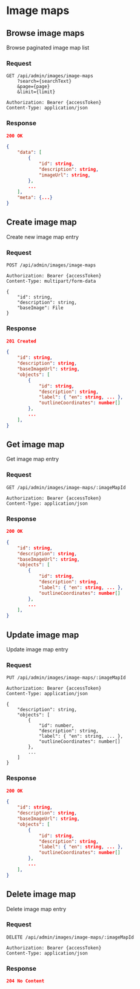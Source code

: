 # Image maps

## Browse image maps

Browse paginated image map list

### Request

```http
GET /api/admin/images/image-maps
    ?search={searchText}
    &page={page}
    &limit={limit}

Authorization: Bearer {accessToken}
Content-Type: application/json
```

### Response

```json
200 OK

{
    "data": [
        {
            "id": string,
            "description": string,
            "imageUrl": string,
        },
        ...
    ],
    "meta": {...}
}
```

## Create image map

Create new image map entry

### Request

```http
POST /api/admin/images/image-maps

Authorization: Bearer {accessToken}
Content-Type: multipart/form-data

{
    "id": string,
    "description": string,
    "baseImage": File
}
```

### Response

```json
201 Created

{
    "id": string,
    "description": string,
    "baseImageUrl": string,
    "objects": [
        {
            "id": string,
            "description": string,
            "label": { "en": string, ... },
            "outlineCoordinates": number[]
        },
        ...
    ],
}
```

## Get image map

Get image map entry

### Request

```http
GET /api/admin/images/image-maps/:imageMapId

Authorization: Bearer {accessToken}
Content-Type: application/json
```

### Response

```json
200 OK

{
    "id": string,
    "description": string,
    "baseImageUrl": string,
    "objects": [
        {
            "id": string,
            "description": string,
            "label": { "en": string, ... },
            "outlineCoordinates": number[]
        },
        ...
    ],
}
```

## Update image map

Update image map entry

### Request

```http
PUT /api/admin/images/image-maps/:imageMapId

Authorization: Bearer {accessToken}
Content-Type: application/json

{
    "description": string,
    "objects": [
        {
            "id": number,
            "description": string,
            "label": { "en": string, ... },
            "outlineCoordinates": number[]
        },
        ...
    ]
}
```

### Response

```json
200 OK

{
    "id": string,
    "description": string,
    "baseImageUrl": string,
    "objects": [
        {
            "id": string,
            "description": string,
            "label": { "en": string, ... },
            "outlineCoordinates": number[]
        },
        ...
    ],
}
```

## Delete image map

Delete image map entry

### Request

```http
DELETE /api/admin/images/image-maps/:imageMapId

Authorization: Bearer {accessToken}
Content-Type: application/json
```

### Response

```json
204 No Content
```
